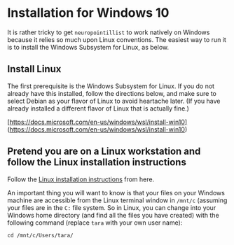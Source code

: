 # Installation for Windows 10
It is rather tricky to get `neuropointillist` to work natively on Windows because it relies so much upon Linux conventions. The easiest way to run it is to install the Windows Subsystem for Linux, as below. 

## Install Linux
The first prerequisite is the Windows Subsystem for Linux. If you do not already have this installed, follow the directions below, and make sure to select Debian as your flavor of Linux to avoid heartache later. (If you have already installed a different flavor of Linux that is actually fine.)

[https://docs.microsoft.com/en-us/windows/wsl/install-win10] (https://docs.microsoft.com/en-us/windows/wsl/install-win10)

## Pretend you are on a Linux workstation and follow the Linux installation instructions
Follow the [Linux installation instructions](installation-linux.md) from here. 

An important thing you will want to know is that your files on your Windows machine are accessible from the Linux terminal window in `/mnt/c` (assuming your files are in the `C:` file system. So in Linux, you can change into your Windows home directory (and find all the files you have created) with the following command (replace `tara` with your own user name):

```cd /mnt/c/Users/tara/```



